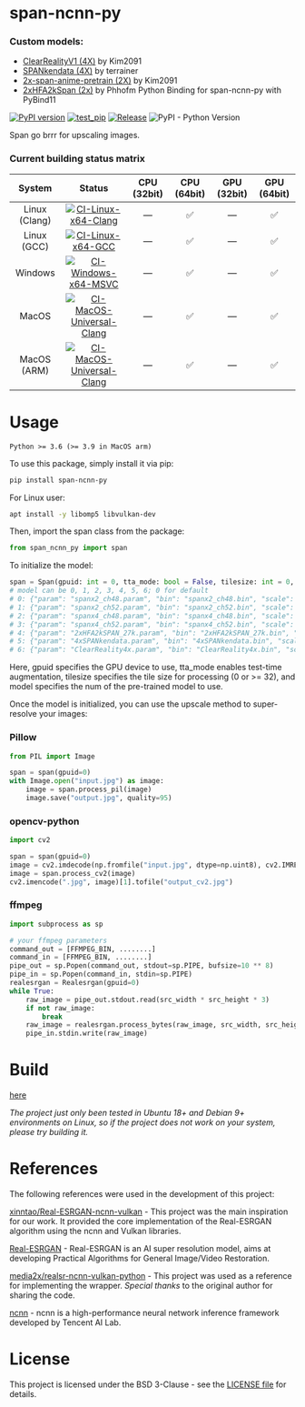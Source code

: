 # span-ncnn-py
### Custom models:
- <a href="https://openmodeldb.info/models/4x-ClearRealityV1">ClearRealityV1 (4X)</a> by Kim2091
- <a href="https://github.com/terrainer/AI-Upscaling-Models/tree/main/4xSPANkendata">SPANkendata (4X)</a> by terrainer
- <a href="https://openmodeldb.info/models/2x-span-anime-pretrain">2x-span-anime-pretrain (2X)</a> by Kim2091
- <a href="https://github.com/Phhofm/models"> 2xHFA2kSpan (2x)</a> by Phhofm
Python Binding for span-ncnn-py with PyBind11

[![PyPI version](https://badge.fury.io/py/realesrgan-ncnn-py.svg?123456)](https://badge.fury.io/py/realesrgan-ncnn-py?123456)
[![test_pip](https://github.com/Final2x/realesrgan-ncnn-py/actions/workflows/test_pip.yml/badge.svg)](https://github.com/Final2x/realesrgan-ncnn-py/actions/workflows/test_pip.yml)
[![Release](https://github.com/Tohrusky/realesrgan-ncnn-py/actions/workflows/Release.yml/badge.svg)](https://github.com/Tohrusky/realesrgan-ncnn-py/actions/workflows/Release.yml)
![PyPI - Python Version](https://img.shields.io/pypi/pyversions/span-ncnn-py)

Span go brrr for upscaling images.

### Current building status matrix

|    System     |                                                                                                               Status                                                                                                                | CPU (32bit) |    CPU (64bit)     | GPU (32bit) |    GPU (64bit)     |
| :-----------: | :---------------------------------------------------------------------------------------------------------------------------------------------------------------------------------------------------------------------------------: | :---------: | :----------------: | :---------: | :----------------: |
| Linux (Clang) |         [![CI-Linux-x64-Clang](https://github.com/Tohrusky/realesrgan-ncnn-py/actions/workflows/CI-Linux-x64-Clang.yml/badge.svg)](https://github.com/Tohrusky/realesrgan-ncnn-py/actions/workflows/CI-Linux-x64-Clang.yml)         |      —      | :white_check_mark: |      —      | :white_check_mark: |
|  Linux (GCC)  |            [![CI-Linux-x64-GCC](https://github.com/Tohrusky/realesrgan-ncnn-py/actions/workflows/CI-Linux-x64-GCC.yml/badge.svg)](https://github.com/Tohrusky/realesrgan-ncnn-py/actions/workflows/CI-Linux-x64-GCC.yml)            |      —      | :white_check_mark: |      —      | :white_check_mark: |
|    Windows    |       [![CI-Windows-x64-MSVC](https://github.com/Tohrusky/span-ncnn-py/actions/workflows/CI-Windows-x64-MSVC.yml/badge.svg)](https://github.com/Tohrusky/span-ncnn-py/actions/workflows/CI-Windows-x64-MSVC.yml)        |      —      | :white_check_mark: |      —      | :white_check_mark: |
|     MacOS     | [![CI-MacOS-Universal-Clang](https://github.com/Tohrusky/realcugan-ncnn-py/actions/workflows/CI-MacOS-Universal-Clang.yml/badge.svg)](https://github.com/Tohrusky/realcugan-ncnn-py/actions/workflows/CI-MacOS-Universal-Clang.yml) |      —      | :white_check_mark: |      —      | :white_check_mark: |
|  MacOS (ARM)  | [![CI-MacOS-Universal-Clang](https://github.com/Tohrusky/realcugan-ncnn-py/actions/workflows/CI-MacOS-Universal-Clang.yml/badge.svg)](https://github.com/Tohrusky/realcugan-ncnn-py/actions/workflows/CI-MacOS-Universal-Clang.yml) |      —      | :white_check_mark: |      —      | :white_check_mark: |

# Usage

`Python >= 3.6 (>= 3.9 in MacOS arm)`

To use this package, simply install it via pip:

```sh
pip install span-ncnn-py
```

For Linux user:

```sh
apt install -y libomp5 libvulkan-dev
```

Then, import the span class from the package:

```python
from span_ncnn_py import span
```

To initialize the model:

```python
span = Span(gpuid: int = 0, tta_mode: bool = False, tilesize: int = 0, model: int = 0)
# model can be 0, 1, 2, 3, 4, 5, 6; 0 for default
# 0: {"param": "spanx2_ch48.param", "bin": "spanx2_ch48.bin", "scale": 2},
# 1: {"param": "spanx2_ch52.param", "bin": "spanx2_ch52.bin", "scale": 2},
# 2: {"param": "spanx4_ch48.param", "bin": "spanx4_ch48.bin", "scale": 4},
# 3: {"param": "spanx4_ch52.param", "bin": "spanx4_ch52.bin", "scale": 4},
# 4: {"param": "2xHFA2kSPAN_27k.param", "bin": "2xHFA2kSPAN_27k.bin", "scale": 2},
# 5: {"param": "4xSPANkendata.param", "bin": "4xSPANkendata.bin", "scale": 4},
# 6: {"param": "ClearReality4x.param", "bin": "ClearReality4x.bin", "scale": 4}
```

Here, gpuid specifies the GPU device to use, tta_mode enables test-time augmentation, tilesize specifies the tile size
for processing (0 or >= 32), and model specifies the num of the pre-trained model to use.

Once the model is initialized, you can use the upscale method to super-resolve your images:

### Pillow

```python
from PIL import Image

span = span(gpuid=0)
with Image.open("input.jpg") as image:
    image = span.process_pil(image)
    image.save("output.jpg", quality=95)
```

### opencv-python

```python
import cv2

span = span(gpuid=0)
image = cv2.imdecode(np.fromfile("input.jpg", dtype=np.uint8), cv2.IMREAD_COLOR)
image = span.process_cv2(image)
cv2.imencode(".jpg", image)[1].tofile("output_cv2.jpg")
```

### ffmpeg

```python
import subprocess as sp

# your ffmpeg parameters
command_out = [FFMPEG_BIN, ........]
command_in = [FFMPEG_BIN, ........]
pipe_out = sp.Popen(command_out, stdout=sp.PIPE, bufsize=10 ** 8)
pipe_in = sp.Popen(command_in, stdin=sp.PIPE)
realesrgan = Realesrgan(gpuid=0)
while True:
    raw_image = pipe_out.stdout.read(src_width * src_height * 3)
    if not raw_image:
        break
    raw_image = realesrgan.process_bytes(raw_image, src_width, src_height, 3)
    pipe_in.stdin.write(raw_image)
```

# Build

[here](https://github.com/Tohrusky/realesrgan-ncnn-py/blob/main/.github/workflows/Release.yml)

_The project just only been tested in Ubuntu 18+ and Debian 9+ environments on Linux, so if the project does not work on
your system, please try building it._

# References

The following references were used in the development of this project:

[xinntao/Real-ESRGAN-ncnn-vulkan](https://github.com/xinntao/Real-ESRGAN-ncnn-vulkan) - This project was the main
inspiration for our work. It provided the core implementation of the Real-ESRGAN algorithm using the ncnn and Vulkan
libraries.

[Real-ESRGAN](https://github.com/xinntao/Real-ESRGAN) - Real-ESRGAN is an AI super resolution model, aims at developing
Practical Algorithms for General Image/Video Restoration.

[media2x/realsr-ncnn-vulkan-python](https://github.com/media2x/realsr-ncnn-vulkan-python) - This project was used as a
reference for implementing the wrapper. _Special thanks_ to the original author for sharing the code.

[ncnn](https://github.com/Tencent/ncnn) - ncnn is a high-performance neural network inference framework developed by
Tencent AI Lab.

# License

This project is licensed under the BSD 3-Clause - see
the [LICENSE file](https://github.com/Tohrusky/realesrgan-ncnn-py/blob/main/LICENSE) for details.
